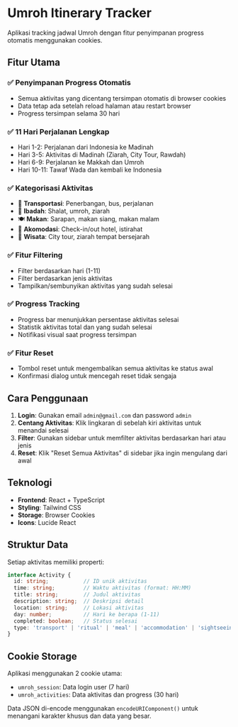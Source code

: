 # Umroh Itinerary Tracker

Aplikasi tracking jadwal Umroh dengan fitur penyimpanan progress otomatis menggunakan cookies.

## Fitur Utama

### ✅ **Penyimpanan Progress Otomatis**
- Semua aktivitas yang dicentang tersimpan otomatis di browser cookies
- Data tetap ada setelah reload halaman atau restart browser
- Progress tersimpan selama 30 hari

### ✅ **11 Hari Perjalanan Lengkap**
- Hari 1-2: Perjalanan dari Indonesia ke Madinah
- Hari 3-5: Aktivitas di Madinah (Ziarah, City Tour, Rawdah)
- Hari 6-9: Perjalanan ke Makkah dan Umroh
- Hari 10-11: Tawaf Wada dan kembali ke Indonesia

### ✅ **Kategorisasi Aktivitas**
- 🚗 **Transportasi**: Penerbangan, bus, perjalanan
- 🕌 **Ibadah**: Shalat, umroh, ziarah
- 🍽️ **Makan**: Sarapan, makan siang, makan malam
- 🏨 **Akomodasi**: Check-in/out hotel, istirahat
- 📸 **Wisata**: City tour, ziarah tempat bersejarah

### ✅ **Fitur Filtering**
- Filter berdasarkan hari (1-11)
- Filter berdasarkan jenis aktivitas
- Tampilkan/sembunyikan aktivitas yang sudah selesai

### ✅ **Progress Tracking**
- Progress bar menunjukkan persentase aktivitas selesai
- Statistik aktivitas total dan yang sudah selesai
- Notifikasi visual saat progress tersimpan

### ✅ **Fitur Reset**
- Tombol reset untuk mengembalikan semua aktivitas ke status awal
- Konfirmasi dialog untuk mencegah reset tidak sengaja

## Cara Penggunaan

1. **Login**: Gunakan email `admin@gmail.com` dan password `admin`
2. **Centang Aktivitas**: Klik lingkaran di sebelah kiri aktivitas untuk menandai selesai
3. **Filter**: Gunakan sidebar untuk memfilter aktivitas berdasarkan hari atau jenis
4. **Reset**: Klik "Reset Semua Aktivitas" di sidebar jika ingin mengulang dari awal

## Teknologi

- **Frontend**: React + TypeScript
- **Styling**: Tailwind CSS
- **Storage**: Browser Cookies
- **Icons**: Lucide React

## Struktur Data

Setiap aktivitas memiliki properti:
```typescript
interface Activity {
  id: string;           // ID unik aktivitas
  time: string;         // Waktu aktivitas (format: HH:MM)
  title: string;        // Judul aktivitas
  description: string;  // Deskripsi detail
  location: string;     // Lokasi aktivitas
  day: number;          // Hari ke berapa (1-11)
  completed: boolean;   // Status selesai
  type: 'transport' | 'ritual' | 'meal' | 'accommodation' | 'sightseeing';
}
```

## Cookie Storage

Aplikasi menggunakan 2 cookie utama:
- `umroh_session`: Data login user (7 hari)
- `umroh_activities`: Data aktivitas dan progress (30 hari)

Data JSON di-encode menggunakan `encodeURIComponent()` untuk menangani karakter khusus dan data yang besar.
